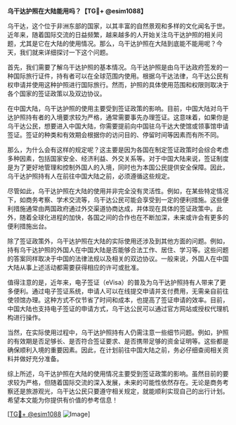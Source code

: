 **乌干达护照在大陆能用吗？【TG💪+ @esim1088】**

乌干达，这个位于非洲东部的国家，以其丰富的自然景观和多样的文化闻名于世。近年来，随着国际交流的日益频繁，越来越多的人开始关注乌干达护照的相关问题，尤其是它在大陆的使用情况。那么，乌干达护照在大陆到底能不能用呢？今天，我们就来详细探讨一下这个问题。

首先，我们需要了解乌干达护照的基本情况。乌干达护照是由乌干达政府签发的一种国际旅行证件，持有者可以在全球范围内使用。根据乌干达法律，乌干达公民有权申请并使用这种护照进行国际旅行。然而，护照的具体使用范围和权限则取决于各个国家的签证政策以及双边协议。

在中国大陆，乌干达护照的使用主要受到签证政策的影响。目前，中国大陆对乌干达护照持有者的入境要求较为严格，通常需要事先办理签证。这意味着，如果你是乌干达公民，想要进入中国大陆，你需要提前向中国驻乌干达大使馆或领事馆申请签证。签证的种类和有效期会根据你的访问目的、停留时间等因素而有所不同。

那么，为什么会有这样的规定呢？这主要是因为各国在制定签证政策时会综合考虑多种因素，包括国家安全、经济利益、外交关系等。对于中国大陆来说，签证制度是为了更好地管理和控制外国人的入境，同时也为本国公民提供安全保障。因此，乌干达护照持有人在前往中国大陆之前，必须遵循这些规定。

尽管如此，乌干达护照在大陆的使用并非完全没有灵活性。例如，在某些特定情况下，如商务考察、学术交流等，乌干达公民可能会享受到一定的便利措施。这些便利措施通常由两国政府通过外交渠道协商达成，并体现在具体的签证政策中。此外，随着全球化进程的加快，各国之间的合作也在不断加深，未来或许会有更多的便利措施出台。

除了签证政策外，乌干达护照在大陆的实际使用还涉及到其他方面的问题。例如，持有乌干达护照的外国人在中国大陆是否能够合法工作、居住、学习等。这些问题的答案同样取决于中国的法律法规以及相关的双边协议。一般来说，外国人在中国大陆从事上述活动都需要获得相应的许可或批准。

值得注意的是，近年来，电子签证（eVisa）的普及为乌干达护照持有人带来了更多便利。通过电子签证系统，申请人可以在线提交申请并支付费用，无需亲自前往使领馆办理。这种方式不仅节省了时间和成本，也提高了签证申请的效率。目前，中国大陆也支持电子签证的申请方式，乌干达公民可以通过官方网站或授权代理机构进行操作。

当然，在实际使用过程中，乌干达护照持有人仍需注意一些细节问题。例如，护照的有效期是否足够长、是否符合签证要求、是否携带足够的资金证明等。这些都是确保顺利入境的重要因素。因此，在计划前往中国大陆之前，务必仔细查阅相关资料并做好充分准备。

综上所述，乌干达护照在大陆的使用情况主要受到签证政策的影响。虽然目前的要求较为严格，但随着国际交流的深入发展，未来的可能性依然存在。无论是商务考察还是旅游观光，乌干达公民只要遵守相关规定，就能顺利实现自己的出行计划。希望本文能为你提供有价值的参考信息！

[[TG💪+ @esim1088](https://t.me/s/esim1088) ![Image](https://i.postimg.cc/4NQfJmqS/Snipaste-2025-05-13-00-14-12.png)]